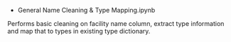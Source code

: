 - General Name Cleaning & Type Mapping.ipynb

Performs basic cleaning on facility name column, extract type information and map that to types in existing type dictionary.
